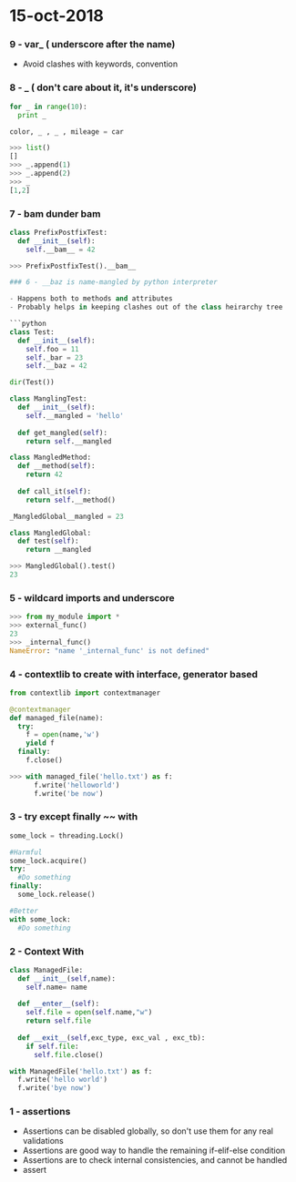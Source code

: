 # 15-oct-2018

### 9 - var_ ( underscore after the name)

- Avoid clashes with keywords, convention

### 8 - _ ( don't care about it, it's underscore)

```python
for _ in range(10):
  print _
```

```python
color, _ , _ , mileage = car
```

```python
>>> list()
[]
>>> _.append(1)
>>> _.append(2)
>>> _
[1,2]
```


### 7 - __bam__ dunder bam

```python
class PrefixPostfixTest:
  def __init__(self):
    self.__bam__ = 42

>>> PrefixPostfixTest().__bam__

### 6 - __baz is name-mangled by python interpreter

- Happens both to methods and attributes
- Probably helps in keeping clashes out of the class heirarchy tree

```python
class Test:
  def __init__(self):
    self.foo = 11
    self._bar = 23
    self.__baz = 42

dir(Test())
```

```python
class ManglingTest:
  def __init__(self):
    self.__mangled = 'hello'
    
  def get_mangled(self):
    return self.__mangled
```

```python
class MangledMethod:
  def __method(self):
    return 42
    
  def call_it(self):
    return self.__method()
```

```python
_MangledGlobal__mangled = 23

class MangledGlobal:
  def test(self):
    return __mangled

>>> MangledGlobal().test()
23
```


### 5 - wildcard imports and underscore

```python
>>> from my_module import *
>>> external_func()
23
>>> _internal_func()
NameError: "name '_internal_func' is not defined"
```

### 4 - contextlib to create with interface, generator based

```python
from contextlib import contextmanager

@contextmanager
def managed_file(name):
  try:
    f = open(name,'w')
    yield f
  finally:
    f.close()

>>> with managed_file('hello.txt') as f:
      f.write('helloworld')
      f.write('be now')
```


### 3 - try except finally ~~ with

```python
some_lock = threading.Lock()

#Harmful
some_lock.acquire()
try:
  #Do something
finally:
  some_lock.release()

#Better
with some_lock:
  #Do something
```

### 2 - Context With

```python
class ManagedFile:
  def __init__(self,name):
    self.name= name
  
  def __enter__(self):
    self.file = open(self.name,"w")
    return self.file
    
  def __exit__(self,exc_type, exc_val , exc_tb):
    if self.file:
      self.file.close()

with ManagedFile('hello.txt') as f:
  f.write('hello world')
  f.write('bye now')
```


### 1 - assertions

- Assertions can be disabled globally, so don't use them for any real validations
- Assertions are good way to handle the remaining if-elif-else condition
- Assertions are to check internal consistencies, and cannot be handled
- assert <assert condition>
